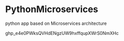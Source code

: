 # PythonMicroservices
python app based on Microservices architecture

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
